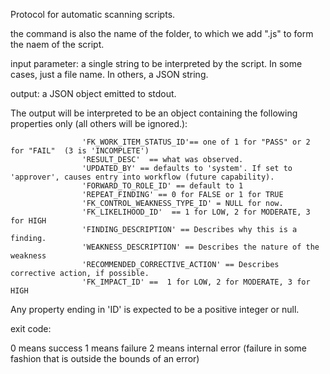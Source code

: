 Protocol for automatic scanning scripts.

the command is also the name of the folder, to which we add ".js" to form the naem of the script.

input parameter: a single string to be interpreted by the script. In some cases, just a file name. In others, a JSON string.

output: a JSON object emitted to stdout.

The output will be interpreted to be an object containing the following properties only (all others will be ignored.):

                    'FK_WORK_ITEM_STATUS_ID'== one of 1 for "PASS" or 2 for "FAIL"  (3 is 'INCOMPLETE')
                    'RESULT_DESC'  == what was observed.
                    'UPDATED_BY' == defaults to 'system'. If set to 'approver', causes entry into workflow (future capability).
                    'FORWARD_TO_ROLE_ID' == default to 1
                    'REPEAT_FINDING' == 0 for FALSE or 1 for TRUE
                    'FK_CONTROL_WEAKNESS_TYPE_ID' = NULL for now. 
                    'FK_LIKELIHOOD_ID'  == 1 for LOW, 2 for MODERATE, 3 for HIGH
                    'FINDING_DESCRIPTION' == Describes why this is a finding.
                    'WEAKNESS_DESCRIPTION' == Describes the nature of the weakness
                    'RECOMMENDED_CORRECTIVE_ACTION' == Describes corrective action, if possible.
                    'FK_IMPACT_ID' ==  1 for LOW, 2 for MODERATE, 3 for HIGH

Any property ending in 'ID' is expected to be a positive integer or null.

exit code:

0 means success
1 means failure
2 means internal error (failure in some fashion that is outside the bounds of an error)




